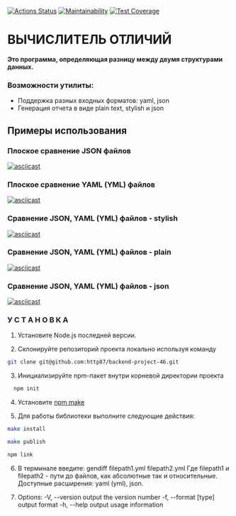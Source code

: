 [![Actions Status](https://github.com/http87/backend-project-46/actions/workflows/hexlet-check.yml/badge.svg)](https://github.com/http87/backend-project-46/actions) [![Maintainability](https://api.codeclimate.com/v1/badges/05b0d8e1e7077aeb1ad9/maintainability)](https://codeclimate.com/github/http87/backend-project-46/maintainability) [![Test Coverage](https://api.codeclimate.com/v1/badges/05b0d8e1e7077aeb1ad9/test_coverage)](https://codeclimate.com/github/http87/backend-project-46/test_coverage)

# ВЫЧИСЛИТЕЛЬ ОТЛИЧИЙ

**Это программа, определяющая разницу между двумя структурами данных.**

### Возможности утилиты:

- Поддержка разных входных форматов: yaml, json
- Генерация отчета в виде plain text, stylish и json

## Примеры использования

### Плоское сравнение JSON файлов
[![asciicast](https://asciinema.org/a/VE7ZYlZs3LLJ5AAiaTxKgURCh.svg)](https://asciinema.org/a/VE7ZYlZs3LLJ5AAiaTxKgURCh)

### Плоское сравнение YAML (YML) файлов
[![asciicast](https://asciinema.org/a/tgAUQHPVyi9vtnShSvX69X8sJ.svg)](https://asciinema.org/a/tgAUQHPVyi9vtnShSvX69X8sJ)

### Сравнение JSON, YAML (YML) файлов - stylish
[![asciicast](https://asciinema.org/a/SS5vqAnXofRyYInSKhABlJevr.svg)](https://asciinema.org/a/SS5vqAnXofRyYInSKhABlJevr)

### Сравнение JSON, YAML (YML) файлов - plain
[![asciicast](https://asciinema.org/a/kOya2gNPdKTF9NkLYLWNDqJaZ.svg)](https://asciinema.org/a/kOya2gNPdKTF9NkLYLWNDqJaZ)

### Сравнение JSON, YAML (YML) файлов - json
[![asciicast](https://asciinema.org/a/ul24hGCkDvmOts5hSee76UhV1.svg)](https://asciinema.org/a/ul24hGCkDvmOts5hSee76UhV1)


### У С Т А Н О В К А

1. Установите Node.js последней версии.

2. Склонируйте репозиторий проекта локально используя команду
```sh
git clone git@github.com:http87/backend-project-46.git
```
3. Инициализируйте npm-пакет внутри корневой директории проекта
```sh
  npm init
  ```

4. Установите [npm make](https://www.npmjs.com/package/make)

5. Для работы библиотеки выполните следующие действия: 
```sh
make install

make publish 

npm link
```
6. В терминале введите: gendiff filepath1.yml filepath2.yml
Где filepath1 и filepath2 - пути до файлов, как абсолютные так и относительные.
Доступные расширения: yaml (yml), json.

7. Options:
    -V, --version        output the version number
    -f, --format [type]  output format
    -h, --help           output usage information